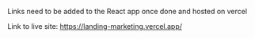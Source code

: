 Links need to be added to the React app once done and hosted on vercel

Link to live site: https://landing-marketing.vercel.app/
